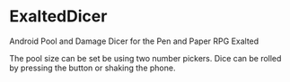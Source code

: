 ExaltedDicer
============

Android Pool and Damage Dicer for the Pen and Paper RPG Exalted

The pool size can be set be using two number pickers. Dice can be rolled by pressing the button or shaking the phone.

